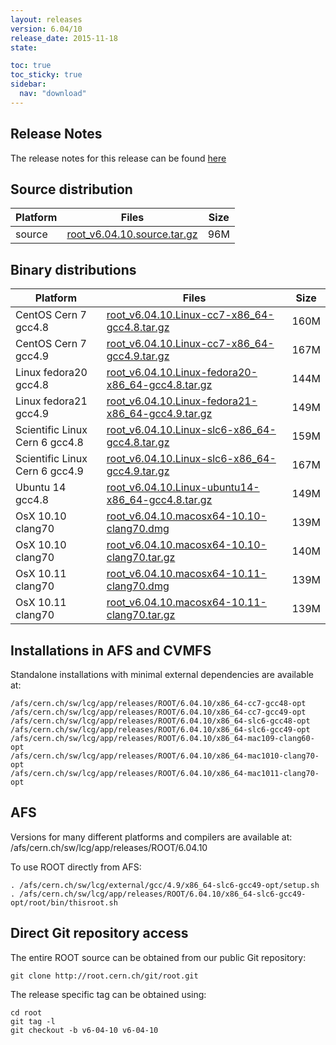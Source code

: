 ```yaml
---
layout: releases
version: 6.04/10
release_date: 2015-11-18
state:

toc: true
toc_sticky: true
sidebar:
  nav: "download"
---
```



## Release Notes

The release notes for this release can be found [here](https://root.cern.ch/root/html604/notes/release-notes.html#release-6.0410)

## Source distribution

| Platform       | Files | Size |
|-----------|-------|-----|
| source | [root_v6.04.10.source.tar.gz](https://root.cern.ch/download/root_v6.04.10.source.tar.gz) |  96M |


## Binary distributions

| Platform       | Files | Size |
|-----------|-------|-----|
| CentOS Cern 7 gcc4.8 | [root_v6.04.10.Linux-cc7-x86_64-gcc4.8.tar.gz](https://root.cern.ch/download/root_v6.04.10.Linux-cc7-x86_64-gcc4.8.tar.gz) | 160M |
| CentOS Cern 7 gcc4.9 | [root_v6.04.10.Linux-cc7-x86_64-gcc4.9.tar.gz](https://root.cern.ch/download/root_v6.04.10.Linux-cc7-x86_64-gcc4.9.tar.gz) | 167M |
| Linux fedora20 gcc4.8 | [root_v6.04.10.Linux-fedora20-x86_64-gcc4.8.tar.gz](https://root.cern.ch/download/root_v6.04.10.Linux-fedora20-x86_64-gcc4.8.tar.gz) | 144M |
| Linux fedora21 gcc4.9 | [root_v6.04.10.Linux-fedora21-x86_64-gcc4.9.tar.gz](https://root.cern.ch/download/root_v6.04.10.Linux-fedora21-x86_64-gcc4.9.tar.gz) | 149M |
| Scientific Linux Cern 6 gcc4.8 | [root_v6.04.10.Linux-slc6-x86_64-gcc4.8.tar.gz](https://root.cern.ch/download/root_v6.04.10.Linux-slc6-x86_64-gcc4.8.tar.gz) | 159M |
| Scientific Linux Cern 6 gcc4.9 | [root_v6.04.10.Linux-slc6-x86_64-gcc4.9.tar.gz](https://root.cern.ch/download/root_v6.04.10.Linux-slc6-x86_64-gcc4.9.tar.gz) | 167M |
| Ubuntu 14 gcc4.8 | [root_v6.04.10.Linux-ubuntu14-x86_64-gcc4.8.tar.gz](https://root.cern.ch/download/root_v6.04.10.Linux-ubuntu14-x86_64-gcc4.8.tar.gz) | 149M |
| OsX 10.10 clang70 | [root_v6.04.10.macosx64-10.10-clang70.dmg](https://root.cern.ch/download/root_v6.04.10.macosx64-10.10-clang70.dmg) | 139M |
| OsX 10.10 clang70 | [root_v6.04.10.macosx64-10.10-clang70.tar.gz](https://root.cern.ch/download/root_v6.04.10.macosx64-10.10-clang70.tar.gz) | 140M |
| OsX 10.11 clang70 | [root_v6.04.10.macosx64-10.11-clang70.dmg](https://root.cern.ch/download/root_v6.04.10.macosx64-10.11-clang70.dmg) | 139M |
| OsX 10.11 clang70 | [root_v6.04.10.macosx64-10.11-clang70.tar.gz](https://root.cern.ch/download/root_v6.04.10.macosx64-10.11-clang70.tar.gz) | 139M |



## Installations in AFS and CVMFS
Standalone installations with minimal external dependencies are available at:
~~~
/afs/cern.ch/sw/lcg/app/releases/ROOT/6.04.10/x86_64-cc7-gcc48-opt
/afs/cern.ch/sw/lcg/app/releases/ROOT/6.04.10/x86_64-cc7-gcc49-opt
/afs/cern.ch/sw/lcg/app/releases/ROOT/6.04.10/x86_64-slc6-gcc48-opt
/afs/cern.ch/sw/lcg/app/releases/ROOT/6.04.10/x86_64-slc6-gcc49-opt
/afs/cern.ch/sw/lcg/app/releases/ROOT/6.04.10/x86_64-mac109-clang60-opt
/afs/cern.ch/sw/lcg/app/releases/ROOT/6.04.10/x86_64-mac1010-clang70-opt
/afs/cern.ch/sw/lcg/app/releases/ROOT/6.04.10/x86_64-mac1011-clang70-opt
~~~

## AFS
Versions for many different platforms and compilers are available at:
/afs/cern.ch/sw/lcg/app/releases/ROOT/6.04.10

To use ROOT directly from AFS:
~~~
. /afs/cern.ch/sw/lcg/external/gcc/4.9/x86_64-slc6-gcc49-opt/setup.sh
. /afs/cern.ch/sw/lcg/app/releases/ROOT/6.04.10/x86_64-slc6-gcc49-opt/root/bin/thisroot.sh
~~~

## Direct Git repository access
The entire ROOT source can be obtained from our public Git repository:

~~~
git clone http://root.cern.ch/git/root.git
~~~
The release specific tag can be obtained using:
~~~
cd root
git tag -l
git checkout -b v6-04-10 v6-04-10
~~~
